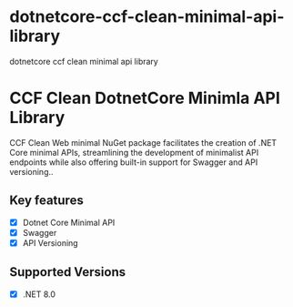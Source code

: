 # dotnetcore-ccf-clean-minimal-api-library
dotnetcore ccf clean minimal api library

# CCF Clean DotnetCore Minimla API Library

CCF Clean Web minimal NuGet package facilitates the creation of .NET Core minimal APIs, streamlining the development of minimalist API endpoints while also offering built-in support for Swagger and API versioning..

## Key features

- [x] Dotnet Core Minimal API
- [x] Swagger
- [x] API Versioning

## Supported Versions

- [x] .NET 8.0

